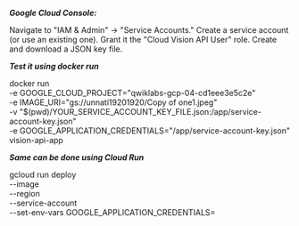 ***Google Cloud Console:***
  
  Navigate to "IAM & Admin" -> "Service Accounts."
  Create a service account (or use an existing one).
  Grant it the "Cloud Vision API User" role.
  Create and download a JSON key file.

***Test it using docker run***

docker run \
  -e GOOGLE_CLOUD_PROJECT="qwiklabs-gcp-04-cd1eee3e5c2e" \
  -e IMAGE_URI="gs://unnati19201920/Copy of one1.jpeg" \
  -v "$(pwd)/YOUR_SERVICE_ACCOUNT_KEY_FILE.json:/app/service-account-key.json" \
  -e GOOGLE_APPLICATION_CREDENTIALS="/app/service-account-key.json" \
  vision-api-app

***Same can be done using Cloud Run***

gcloud run deploy <service-name> \
  --image <image-url> \
  --region <region> \
  --service-account <service-account-email> \
  --set-env-vars GOOGLE_APPLICATION_CREDENTIALS=<path-to-json-file>
